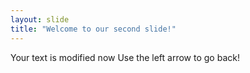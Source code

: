 ```yaml
---
layout: slide
title: "Welcome to our second slide!"
---
```

Your text is modified now
Use the left arrow to go back!
